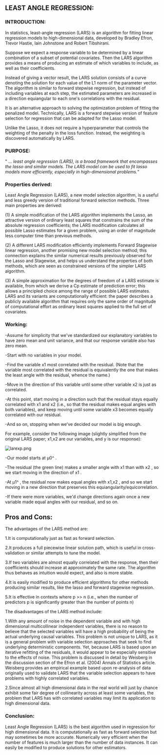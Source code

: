 
## LEAST  ANGLE  REGRESSION:

### INTRODUCTION:

In statistics, least-angle regression (LARS) is an algorithm for fitting linear regression models to high-dimensional data, developed by Bradley Efron, Trevor Hastie, Iain Johnstone and Robert Tibshirani.

Suppose we expect a response variable to be determined by a linear combination of a subset of potential covariates. Then the LARS algorithm provides a means of producing an estimate of which variables to include, as well as their coefficients.

Instead of giving a vector result, the LARS solution consists of a curve denoting the solution for each value of the L1 norm of the parameter vector. The algorithm is similar to forward stepwise regression, but instead of including variables at each step, the estimated parameters are increased in a direction equiangular to each one's correlations with the residual.

It is an alternative approach to solving the optimization problem of fitting the penalized model. Technically, LARS is a forward stepwise version of feature selection for regression that can be adapted for the Lasso model.

Unlike the Lasso, it does not require a hyperparameter that controls the weighting of the penalty in the loss function. Instead, the weighting is discovered automatically by LARS.

### PURPOSE:

" *… least angle regression (LARS), is a broad framework that encompasses the lasso and similar models. The LARS model can be used to fit lasso models more efficiently, especially in high-dimensional problems.*"

### Properties derived:

Least Angle Regression (LARS), a new model selection algorithm, is a useful and less greedy version of traditional forward selection methods. Three main properties are derived:

(1) A simple modification of the LARS algorithm implements the Lasso, an attractive version of ordinary least squares that constrains the sum of the absolute regression coefficients; the LARS modification calculates all possible Lasso estimates for a given problem, using an order of magnitude less computer time than previous methods. 
 
(2) A different LARS modification efficiently implements Forward Stagewise linear regression, another promising new model selection method; this connection explains the similar numerical results previously observed for the Lasso and Stagewise, and helps us understand the properties of both methods, which are seen as constrained versions of the simpler LARS algorithm.
 
(3) A simple approximation for the degrees of freedom of a LARS estimate is available, from which we derive a Cp estimate of prediction error; this allows a principled choice among the range of possible LARS estimates. LARS and its variants are computationally efficient: the paper describes a publicly available algorithm that requires only the same order of magnitude of computational effort as ordinary least squares applied to the full set of covariates.

### Working:

-Assume for simplicity that we've standardized our explanatory variables to have zero mean and unit variance, and that our response variable also has zero mean.

-Start with no variables in your model.

-Find the variable  x1  most correlated with the residual. (Note that the variable most correlated with the residual is equivalently the one that makes the least angle with the residual, whence the name.)

-Move in the direction of this variable until some other variable  x2  is just as correlated.

-At this point, start moving in a direction such that the residual stays equally correlated with  x1  and  x2  (i.e., so that the residual makes equal angles with both variables), and keep moving until some variable  x3  becomes equally correlated with our residual.

-And so on, stopping when we've decided our model is big enough.

For example, consider the following image (slightly simplified from the original LARS paper;  x1,x2  are our variables, and  y  is our response):



![larexp.png](attachment:larexp.png)

-Our model starts at  μ0^ .

-The residual (the green line) makes a smaller angle with  x1  than with  x2 , so we start moving in the direction of  x1 .

-At  μ1^ , the residual now makes equal angles with  x1,x2 , and so we start moving in a new direction that preserves this equiangularity/equicorrelation.

-If there were more variables, we'd change directions again once a new variable made equal angles with our residual, and so on.

## Pros and Cons:

The advantages of the LARS method are:

1.It is computationally just as fast as forward selection.

2.It produces a full piecewise linear solution path, which is useful in cross-validation or similar attempts to tune the model.

3.If two variables are almost equally correlated with the response, then their coefficients should increase at approximately the same rate. The algorithm thus behaves as intuition would expect, and also is more stable.

4.It is easily modified to produce efficient algorithms for other methods producing similar results, like the lasso and forward stagewise regression.

5.It is effective in contexts where p >> n (i.e., when the number of predictors p is significantly greater than the number of points n)


The disadvantages of the LARS method include:

1.With any amount of noise in the dependent variable and with high dimensional multicollinear independent variables, there is no reason to believe that the selected variables will have a high probability of being the actual underlying causal variables. This problem is not unique to LARS, as it is a general problem with variable selection approaches that seek to find underlying deterministic components. Yet, because LARS is based upon an iterative refitting of the residuals, it would appear to be especially sensitive to the effects of noise. This problem is discussed in detail by Weisberg in the discussion section of the Efron et al. (2004) Annals of Statistics article. Weisberg provides an empirical example based upon re-analysis of data originally used to validate LARS that the variable selection appears to have problems with highly correlated variables.

2.Since almost all high dimensional data in the real world will just by chance exhibit some fair degree of collinearity across at least some variables, the problem that LARS has with correlated variables may limit its application to high dimensional data.


### Conclusion:

Least Angle Regression (LARS) is the best algorithm used in regression for high dimensional data. It is computationally as fast as forward selection but may sometimes be more accurate.
Numerically very efficient when the number of features is much larger than the number of data instances.
It can easily be modified to produce solutions for other estimators.
